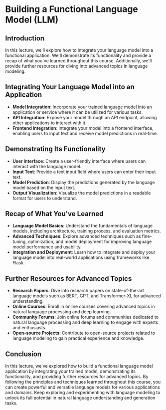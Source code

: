 # Building a Functional Language Model (LLM)

## Introduction

In this lecture, we'll explore how to integrate your language model into a functional application. We'll demonstrate its functionality and provide a recap of what you've learned throughout this course. Additionally, we'll provide further resources for diving into advanced topics in language modeling.

## Integrating Your Language Model into an Application

- **Model Integration**: Incorporate your trained language model into an application or service where it can be utilized for various tasks.
- **API Integration**: Expose your model through an API endpoint, allowing other applications to interact with it.
- **Frontend Integration**: Integrate your model into a frontend interface, enabling users to input text and receive model predictions in real-time.

## Demonstrating Its Functionality

- **User Interface**: Create a user-friendly interface where users can interact with the language model.
- **Input Text**: Provide a text input field where users can enter their input text.
- **Model Prediction**: Display the predictions generated by the language model based on the input text.
- **Output Visualization**: Visualize the model predictions in a readable format for users to understand.

## Recap of What You've Learned

- **Language Model Basics**: Understand the fundamentals of language models, including architecture, training process, and evaluation metrics.
- **Advanced Techniques**: Explore advanced techniques such as fine-tuning, optimization, and model deployment for improving language model performance and usability.
- **Integration and Deployment**: Learn how to integrate and deploy your language model into real-world applications using frameworks like Flask.

## Further Resources for Advanced Topics

- **Research Papers**: Dive into research papers on state-of-the-art language models such as BERT, GPT, and Transformer-XL for advanced understanding.
- **Online Courses**: Enroll in online courses covering advanced topics in natural language processing and deep learning.
- **Community Forums**: Join online forums and communities dedicated to natural language processing and deep learning to engage with experts and enthusiasts.
- **Open-source Projects**: Contribute to open-source projects related to language modeling to gain practical experience and knowledge.

## Conclusion

In this lecture, we've explored how to build a functional language model application by integrating your trained model, demonstrating its functionality, and providing further resources for advanced topics. By following the principles and techniques learned throughout this course, you can create powerful and versatile language models for various applications and domains. Keep exploring and experimenting with language modeling to unlock its full potential in natural language understanding and generation tasks.
